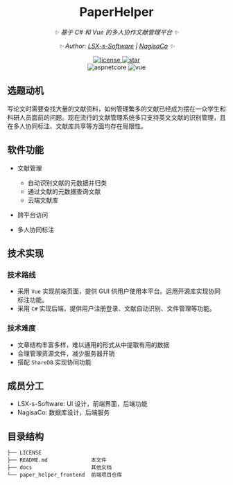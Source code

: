 <div align="center">

# PaperHelper

<!-- markdownlint-disable-next-line MD036 -->
_✨ 基于 C# 和 Vue 的多人协作文献管理平台 ✨_

_✨ Author: [LSX-s-Software](https://github.com/LSX-s-Software) | [NagisaCo](https://github.com/NagisaCo/) ✨_
</div>

<p align="center">
  <a href="license">
    <img src="https://img.shields.io/badge/LICENSE-GPLv3-red" alt="license">
  </a>
  <a href="stargazers">
    <img src="https://img.shields.io/github/stars/LSX-s-Software/PaperHelper?color=yellow&label=Github%20Stars" alt="star">
  </a>
  <br/>
  <img src="https://img.shields.io/badge/ASP.Net%20Core-6.0-512BD4" alt="aspnetcore">
  <img src="https://img.shields.io/badge/Vue-3.0-41B784" alt="vue">
</p>
<!-- markdownlint-enable MD033 -->

## 选题动机

写论文时需要查找大量的文献资料，如何管理繁多的文献已经成为摆在一众学生和科研人员面前的问题。现在流行的文献管理系统多只支持英文文献的识别管理，且在多人协同标注、文献库共享等方面均存在局限性。

## 软件功能

- 文献管理
  - 自动识别文献的元数据并归类
  - 通过文献的元数据查询文献
  - 云端文献库

- 跨平台访问

- 多人协同标注

## 技术实现

### 技术路线

- 采用 `Vue` 实现前端页面，提供 GUI 供用户使用本平台。运用开源库实现协同标注功能。
- 采用 `C#` 实现后端，提供用户注册登录、文献自动识别、文件管理等功能。

### 技术难度

- 文章结构丰富多样，难以通用的形式从中提取有用的数据
- 合理管理资源文件，减少服务器开销
- 搭配 `ShareDB` 实现协同功能

## 成员分工
- LSX-s-Software: UI 设计，前端界面，后端功能
- NagisaCo: 数据库设计，后端服务

## 目录结构

```
├── LICENSE
├── README.md              本文件
├── docs                   其他文档
└── paper_helper_frontend  前端项目仓库
```

